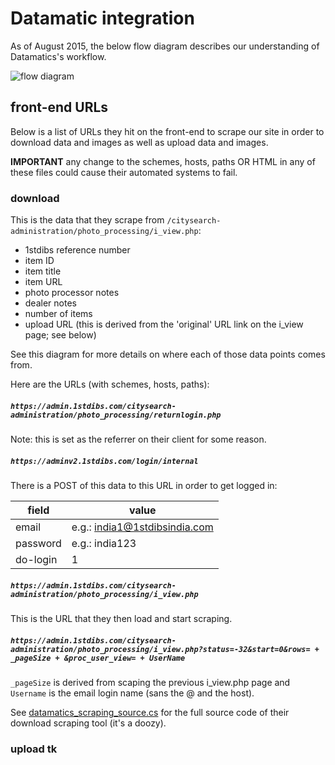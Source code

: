 # Datamatic integration

As of August 2015, the below flow diagram describes our understanding of Datamatics's workflow.

![flow diagram][flow-diagram]

## front-end URLs

Below is a list of URLs they hit on the front-end to scrape our site in order to download data and images as well as upload data and images.

**IMPORTANT** any change to the schemes, hosts, paths OR HTML in any of these files could cause their automated systems to fail.

### download

This is the data that they scrape from `/citysearch-administration/photo_processing/i_view.php`:
* 1stdibs reference number
* item ID
* item title
* item URL
* photo processor notes
* dealer notes
* number of items
* upload URL (this is derived from the 'original' URL link on the i_view page; see below)

See this diagram for more details on where each of those data points comes from.

Here are the URLs (with schemes, hosts, paths):

##### `https://admin.1stdibs.com/citysearch-administration/photo_processing/returnlogin.php`

Note: this is set as the referrer on their client for some reason.

##### `https://adminv2.1stdibs.com/login/internal`

There is a POST of this data to this URL in order to get logged in:

| field    | value                         |
|----------|-------------------------------|
| email    | e.g.: india1@1stdibsindia.com |
| password | e.g.: india123                |
| do-login | 1                             |

##### `https://admin.1stdibs.com/citysearch-administration/photo_processing/i_view.php`

This is the URL that they then load and start scraping.

##### `https://admin.1stdibs.com/citysearch-administration/photo_processing/i_view.php?status=-32&start=0&rows= + _pageSize + &proc_user_view= + UserName`

`_pageSize` is derived from scaping the previous i_view.php page and `Username` is the email login name (sans the @ and the host).

See [datamatics_scraping_source.cs](datamatics_scraping_source.cs) for the full source code of their download scraping tool (it's a doozy).

### upload tk




[flow-diagram]: https://github.com/1stdibs/necrodibsicon/blob/master/general/datamatics/datamatics-flow.jpg?raw=true "datamatics flow"
